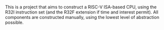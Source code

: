 This is a project that aims to construct a RISC-V ISA-based CPU, using the R32I instruction set (and the R32F extension if time and interest permit). All components are constructed manually, using the lowest level of abstraction possible.